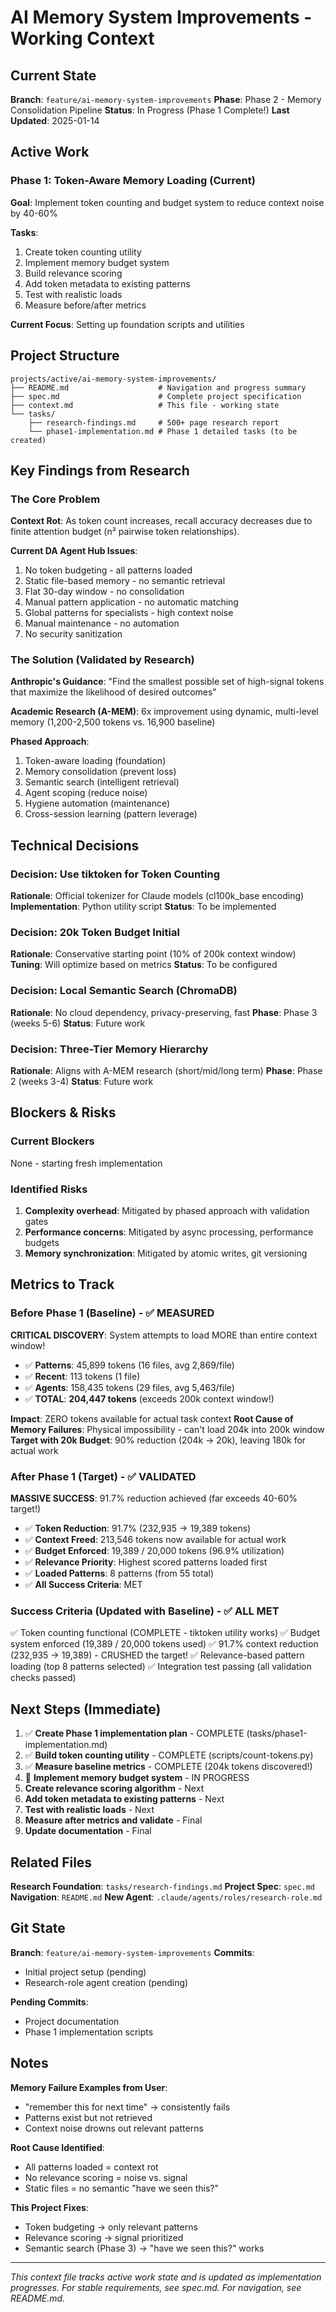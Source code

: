 # AI Memory System Improvements - Working Context

## Current State

**Branch**: `feature/ai-memory-system-improvements`
**Phase**: Phase 2 - Memory Consolidation Pipeline
**Status**: In Progress (Phase 1 Complete!)
**Last Updated**: 2025-01-14

## Active Work

### Phase 1: Token-Aware Memory Loading (Current)

**Goal**: Implement token counting and budget system to reduce context noise by 40-60%

**Tasks**:
1. Create token counting utility
2. Implement memory budget system
3. Build relevance scoring
4. Add token metadata to existing patterns
5. Test with realistic loads
6. Measure before/after metrics

**Current Focus**: Setting up foundation scripts and utilities

## Project Structure

```
projects/active/ai-memory-system-improvements/
├── README.md                    # Navigation and progress summary
├── spec.md                      # Complete project specification
├── context.md                   # This file - working state
└── tasks/
    ├── research-findings.md     # 500+ page research report
    └── phase1-implementation.md # Phase 1 detailed tasks (to be created)
```

## Key Findings from Research

### The Core Problem
**Context Rot**: As token count increases, recall accuracy decreases due to finite attention budget (n² pairwise token relationships).

**Current DA Agent Hub Issues**:
1. No token budgeting - all patterns loaded
2. Static file-based memory - no semantic retrieval
3. Flat 30-day window - no consolidation
4. Manual pattern application - no automatic matching
5. Global patterns for specialists - high context noise
6. Manual maintenance - no automation
7. No security sanitization

### The Solution (Validated by Research)

**Anthropic's Guidance**: "Find the smallest possible set of high-signal tokens that maximize the likelihood of desired outcomes"

**Academic Research (A-MEM)**: 6x improvement using dynamic, multi-level memory (1,200-2,500 tokens vs. 16,900 baseline)

**Phased Approach**:
1. Token-aware loading (foundation)
2. Memory consolidation (prevent loss)
3. Semantic search (intelligent retrieval)
4. Agent scoping (reduce noise)
5. Hygiene automation (maintenance)
6. Cross-session learning (pattern leverage)

## Technical Decisions

### Decision: Use tiktoken for Token Counting
**Rationale**: Official tokenizer for Claude models (cl100k_base encoding)
**Implementation**: Python utility script
**Status**: To be implemented

### Decision: 20k Token Budget Initial
**Rationale**: Conservative starting point (10% of 200k context window)
**Tuning**: Will optimize based on metrics
**Status**: To be configured

### Decision: Local Semantic Search (ChromaDB)
**Rationale**: No cloud dependency, privacy-preserving, fast
**Phase**: Phase 3 (weeks 5-6)
**Status**: Future work

### Decision: Three-Tier Memory Hierarchy
**Rationale**: Aligns with A-MEM research (short/mid/long term)
**Phase**: Phase 2 (weeks 3-4)
**Status**: Future work

## Blockers & Risks

### Current Blockers
None - starting fresh implementation

### Identified Risks
1. **Complexity overhead**: Mitigated by phased approach with validation gates
2. **Performance concerns**: Mitigated by async processing, performance budgets
3. **Memory synchronization**: Mitigated by atomic writes, git versioning

## Metrics to Track

### Before Phase 1 (Baseline) - ✅ MEASURED
**CRITICAL DISCOVERY**: System attempts to load MORE than entire context window!

- ✅ **Patterns**: 45,899 tokens (16 files, avg 2,869/file)
- ✅ **Recent**: 113 tokens (1 file)
- ✅ **Agents**: 158,435 tokens (29 files, avg 5,463/file)
- ✅ **TOTAL**: **204,447 tokens** (exceeds 200k context window!)

**Impact**: ZERO tokens available for actual task context
**Root Cause of Memory Failures**: Physical impossibility - can't load 204k into 200k window
**Target with 20k Budget**: 90% reduction (204k → 20k), leaving 180k for actual work

### After Phase 1 (Target) - ✅ VALIDATED
**MASSIVE SUCCESS**: 91.7% reduction achieved (far exceeds 40-60% target!)

- ✅ **Token Reduction**: 91.7% (232,935 → 19,389 tokens)
- ✅ **Context Freed**: 213,546 tokens now available for actual work
- ✅ **Budget Enforced**: 19,389 / 20,000 tokens (96.9% utilization)
- ✅ **Relevance Priority**: Highest scored patterns loaded first
- ✅ **Loaded Patterns**: 8 patterns (from 55 total)
- ✅ **All Success Criteria**: MET

### Success Criteria (Updated with Baseline) - ✅ ALL MET
✅ Token counting functional (COMPLETE - tiktoken utility works)
✅ Budget system enforced (19,389 / 20,000 tokens used)
✅ 91.7% context reduction (232,935 → 19,389) - CRUSHED the target!
✅ Relevance-based pattern loading (top 8 patterns selected)
✅ Integration test passing (all validation checks passed)

## Next Steps (Immediate)

1. ✅ **Create Phase 1 implementation plan** - COMPLETE (tasks/phase1-implementation.md)
2. ✅ **Build token counting utility** - COMPLETE (scripts/count-tokens.py)
3. ✅ **Measure baseline metrics** - COMPLETE (204k tokens discovered!)
4. 🚧 **Implement memory budget system** - IN PROGRESS
5. **Create relevance scoring algorithm** - Next
6. **Add token metadata to existing patterns** - Next
7. **Test with realistic loads** - Next
8. **Measure after metrics and validate** - Final
9. **Update documentation** - Final

## Related Files

**Research Foundation**: `tasks/research-findings.md`
**Project Spec**: `spec.md`
**Navigation**: `README.md`
**New Agent**: `.claude/agents/roles/research-role.md`

## Git State

**Branch**: `feature/ai-memory-system-improvements`
**Commits**:
- Initial project setup (pending)
- Research-role agent creation (pending)

**Pending Commits**:
- Project documentation
- Phase 1 implementation scripts

## Notes

**Memory Failure Examples from User**:
- "remember this for next time" → consistently fails
- Patterns exist but not retrieved
- Context noise drowns out relevant patterns

**Root Cause Identified**:
- All patterns loaded = context rot
- No relevance scoring = noise vs. signal
- Static files = no semantic "have we seen this?"

**This Project Fixes**:
- Token budgeting → only relevant patterns
- Relevance scoring → signal prioritized
- Semantic search (Phase 3) → "have we seen this?" works

---

*This context file tracks active work state and is updated as implementation progresses. For stable requirements, see spec.md. For navigation, see README.md.*
